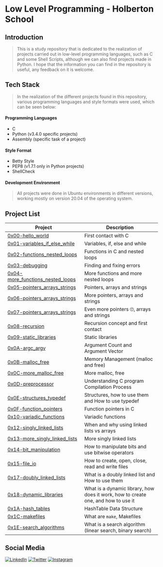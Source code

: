 # Low Level Programming - Holberton School
## Introduction
> This is a study repository that is dedicated to the realization of projects carried out in low-level programming languages, such as C and some Shell Scripts, although we can also find projects made in Python.
> I hope that the information you can find in the repository is useful, any feedback on it is welcome.

## Tech Stack

  >In the realization of the different projects found in this repository, various programming languages and style formats were used, which can be seen below:

#### Programming Languages

 - C 
 - Python (v3.4.0 specific projects)
 - Assembly (specific task of a project)

#### Style Format

- Betty Style
 - PEP8 (v1.7.1 only in Python projects)
 - ShellCheck
 

#### Development Environment
> All projects were done in Ubuntu environments in different versions, working mostly on version 20.04 of the operating system.

## Project List
| Project | Description |
|---------|-------------|
|[0x00-hello_world](https://github.com/JuanManuelReyes/holbertonschool-low_level_programming/tree/main/0x00-hello_world "0x00-hello_world")|First contact with C|
|[0x01-variables_if_else_while](https://github.com/JuanManuelReyes/holbertonschool-low_level_programming/tree/main/0x01-variables_if_else_while "0x01-variables_if_else_while")|Variables, if, else and while|
|[0x02-functions_nested_loops](https://github.com/JuanManuelReyes/holbertonschool-low_level_programming/tree/main/0x02-functions_nested_loops "0x02-functions_nested_loops")|Functions in C and nested loops|
|[0x03-debugging](https://github.com/JuanManuelReyes/holbertonschool-low_level_programming/tree/main/0x03-debugging "0x03-debugging")|Finding and fixing errors|
|[0x04-more_functions_nested_loops](https://github.com/JuanManuelReyes/holbertonschool-low_level_programming/tree/main/0x04-more_functions_nested_loops "0x04-more_functions_nested_loops")|More functions and more nested loops|
|[0x05-pointers_arrays_strings](https://github.com/JuanManuelReyes/holbertonschool-low_level_programming/tree/main/0x05-pointers_arrays_strings "0x05-pointers_arrays_strings")|Pointers, arrays and strings|
|[0x06-pointers_arrays_strings](https://github.com/JuanManuelReyes/holbertonschool-low_level_programming/tree/main/0x06-pointers_arrays_strings "0x06-pointers_arrays_strings")|More pointers, arrays and strings|
|[0x07-pointers_arrays_strings](https://github.com/JuanManuelReyes/holbertonschool-low_level_programming/tree/main/0x07-pointers_arrays_strings "0x07-pointers_arrays_strings")|Even more pointers 🙄, arrays and strings|
|[0x08-recursion](https://github.com/JuanManuelReyes/holbertonschool-low_level_programming/tree/main/0x08-recursion "0x08-recursion")|Recursion concept and first contact|
|[0x09-static_libraries](https://github.com/JuanManuelReyes/holbertonschool-low_level_programming/tree/main/0x09-static_libraries "0x09-static_libraries")|Static libraries|
|[0x0A-argc_argv](https://github.com/JuanManuelReyes/holbertonschool-low_level_programming/tree/main/0x0A-argc_argv "0x0A-argc_argv")|Argument Count and Argument Vector|
|[0x0B-malloc_free](https://github.com/JuanManuelReyes/holbertonschool-low_level_programming/tree/main/0x0B-malloc_free "0x0B-malloc_free")|Memory Management (malloc and free)|
|[0x0C-more_malloc_free](https://github.com/JuanManuelReyes/holbertonschool-low_level_programming/tree/main/0x0C-more_malloc_free "0x0C-more_malloc_free")|More malloc, free|
|[0x0D-preprocessor](https://github.com/JuanManuelReyes/holbertonschool-low_level_programming/tree/main/0x0D-preprocessor "0x0D-preprocessor")|Understanding C program Compilation Process|
|[0x0E-structures_typedef](https://github.com/JuanManuelReyes/holbertonschool-low_level_programming/tree/main/0x0E-structures_typedef "0x0E-structures_typedef")|Structures, how to use them and How to use typedef|
|[0x0F-function_pointers](https://github.com/JuanManuelReyes/holbertonschool-low_level_programming/tree/main/0x0F-function_pointers "0x0F-function_pointers")| Function pointers in C|
|[0x10-variadic_functions](https://github.com/JuanManuelReyes/holbertonschool-low_level_programming/tree/main/0x10-variadic_functions "0x10-variadic_functions")|Variadic functions|
|[0x12-singly_linked_lists](https://github.com/JuanManuelReyes/holbertonschool-low_level_programming/tree/main/0x12-singly_linked_lists "0x12-singly_linked_lists")| When and why using linked lists vs arrays|
|[0x13-more_singly_linked_lists](https://github.com/JuanManuelReyes/holbertonschool-low_level_programming/tree/main/0x13-more_singly_linked_lists "0x13-more_singly_linked_lists")|More singly linked lists|
|[0x14-bit_manipulation](https://github.com/JuanManuelReyes/holbertonschool-low_level_programming/tree/main/0x14-bit_manipulation "0x14-bit_manipulation")| How to manipulate bits and use bitwise operators|
|[0x15-file_io](https://github.com/JuanManuelReyes/holbertonschool-low_level_programming/tree/main/0x15-file_io "0x15-file_io")| How to create, open, close, read and write files|
|[0x17-doubly_linked_lists](https://github.com/JuanManuelReyes/holbertonschool-low_level_programming/tree/main/0x17-doubly_linked_lists "0x17-doubly_linked_lists")|What is a doubly linked list and How to use them|
|[0x18-dynamic_libraries](https://github.com/JuanManuelReyes/holbertonschool-low_level_programming/tree/main/0x18-dynamic_libraries "0x18-dynamic_libraries")| What is a dynamic library, how does it work, how to create one, and how to use it|
|[0x1A-hash_tables](https://github.com/JuanManuelReyes/holbertonschool-low_level_programming/tree/main/0x1A-hash_tables "0x1A-hash_tables")|HashTable Data Structure|
|[0x1C-makefiles](https://github.com/JuanManuelReyes/holbertonschool-low_level_programming/tree/main/0x1C-makefiles "0x1C-makefiles")|What are  `make`, Makefiles|
|[0x1E-search_algorithms](https://github.com/JuanManuelReyes/holbertonschool-low_level_programming/tree/main/0x1E-search_algorithms "0x1E-search_algorithms")| What is a search algorithm (linear search, binary search)|


## Social Media

[![LinkedIn](https://img.shields.io/badge/linkedin-%230077B5.svg?style=for-the-badge&logo=linkedin&logoColor=white)](https://www.linkedin.com/in/juanma-reyess/) 
[![Twitter](https://img.shields.io/badge/Twitter-%231DA1F2.svg?style=for-the-badge&logo=Twitter&logoColor=white)](https://twitter.com/juanma_reyess) 
[![Instagram](https://img.shields.io/badge/Instagram-%23E4405F.svg?style=for-the-badge&logo=Instagram&logoColor=white)](https://www.instagram.com/juanma_reyess/) 
